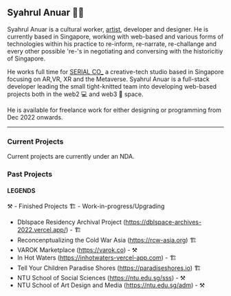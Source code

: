 ## Syahrul Anuar 👋🏾

Syahrul Anuar is a cultural worker, [artist](https://syahrulanuar.org), developer and designer. He is currently based in Singapore, working with web-based and various forms of technologies within his practice to re-inform, re-narrate, re-challange and every other possible 're-'s in negotiating and conversing with the historicitiy of Singapore.

He works full time for [SERIAL CO_](https://serial.sg) a creative-tech studio based in Singapore focusing on AR,VR, XR and the Metaverse. Syahrul Anuar is a full-stack developer leading the small tight-knitted team into developing web-based projects both in the web2 💻 and web3 🔮 space.

He is available for freelance work for either designing or programming from Dec 2022 onwards.

---

### Current Projects

Current projects are currently under an NDA. 

### Past Projects

#### LEGENDS
⚒️  - Finished Projects
🏗️ - Work-in-progress/Upgrading

- Dblspace Residency Archival Project (https://dblspace-archives-2022.vercel.app/) - 🏗️
- Reconcenptualizing the Cold War Asia (https://rcw-asia.org) 🏗️
- VAROK Marketplace (https://varok.co) - ⚒️
- In Hot Waters (https://inhotwaters-vercel-app.com) - 🏗️
- Tell Your Children Paradise Shores (https://paradiseshores.io) 🏗️
- NTU School of Social Sciences (https://ntu.edu.sg/sss) - ⚒️
- NTU School of Art Design and Media (https://ntu.edu.sg/adm) -  ⚒️
